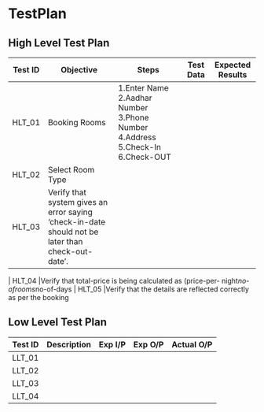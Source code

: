# TestPlan

## High Level Test Plan
|Test ID | Objective| Steps | Test Data | Expected Results |
|--------|-------------|---------|---------|------------|
| HLT_01 | Booking Rooms   | 1.Enter Name  2.Aadhar Number 3.Phone Number 4.Address 5.Check-In 6.Check-OUT |     |      |
| HLT_02 | Select Room Type |          |             |
| HLT_03 |  Verify that system gives an error saying ‘check-in-date should not be later than check-out-date’.||

| HLT_04 |Verify that total-price is being calculated as (price-per- night*no-ofrooms*no-of-days
| HLT_05 |Verify that the details are reflected correctly as per the booking




## Low Level Test Plan
|Test ID | Description | Exp I/P | Exp O/P | Actual O/P|
|--------|-------------|---------|---------|------------|
| LLT_01 |
| LLT_02 |
| LLT_03 |
| LLT_04 |
